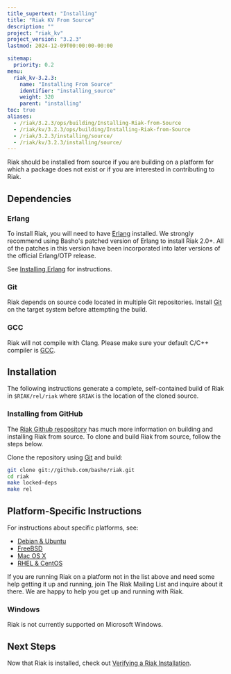 ```yaml
---
title_supertext: "Installing"
title: "Riak KV From Source"
description: ""
project: "riak_kv"
project_version: "3.2.3"
lastmod: 2024-12-09T00:00:00-00:00

sitemap:
  priority: 0.2
menu:
  riak_kv-3.2.3:
    name: "Installing From Source"
    identifier: "installing_source"
    weight: 320
    parent: "installing"
toc: true
aliases:
  - /riak/3.2.3/ops/building/Installing-Riak-from-Source
  - /riak/kv/3.2.3/ops/building/Installing-Riak-from-Source
  - /riak/3.2.3/installing/source/
  - /riak/kv/3.2.3/installing/source/
---
```


[install source erlang]: {{<baseurl>}}riak/kv/3.2.3/setup/installing/source/erlang
[downloads]: {{<baseurl>}}riak/kv/3.2.3/downloads/
[install debian & ubuntu#source]: {{<baseurl>}}riak/kv/3.2.3/setup/installing/debian-ubuntu/#installing-from-source
[install freebsd#source]: {{<baseurl>}}riak/kv/3.2.3/setup/installing/freebsd/#installing-from-source
[install mac osx#source]: {{<baseurl>}}riak/kv/3.2.3/setup/installing/mac-osx/#installing-from-source
[install rhel & centos#source]: {{<baseurl>}}riak/kv/3.2.3/setup/installing/rhel-centos/#installing-from-source
[install verify]: {{<baseurl>}}riak/kv/3.2.3/setup/installing/verify

Riak should be installed from source if you are building on a platform
for which a package does not exist or if you are interested in
contributing to Riak.

## Dependencies

### Erlang

To install Riak, you will need to have [Erlang](http://www.erlang.org/) installed. We strongly recommend using Basho's patched version of Erlang to install Riak 2.0+. All of the patches in this version have been incorporated into later versions of the official Erlang/OTP release.

See [Installing Erlang][install source erlang] for instructions.

### Git

Riak depends on source code located in multiple Git repositories. Install [Git](https://git-scm.com/) on the target system before attempting the build.

### GCC

Riak will not compile with Clang. Please make sure your default C/C++
compiler is [GCC](https://gcc.gnu.org/).

## Installation

The following instructions generate a complete, self-contained build of
Riak in `$RIAK/rel/riak` where `$RIAK` is the location of the cloned source.

### Installing from GitHub

The [Riak Github respository](http://github.com/basho/riak) has much
more information on building and installing Riak from source. To clone
and build Riak from source, follow the steps below.

Clone the repository using [Git](http://git-scm.com) and build:

```bash
git clone git://github.com/basho/riak.git
cd riak
make locked-deps
make rel
```

## Platform-Specific Instructions

For instructions about specific platforms, see:

  * [Debian & Ubuntu][install debian & ubuntu#source]
  * [FreeBSD][install freebsd#source]
  * [Mac OS X][install mac osx#source]
  * [RHEL & CentOS][install rhel & centos#source]

If you are running Riak on a platform not in the list above and need
some help getting it up and running, join The Riak Mailing List and
inquire about it there. We are happy to help you get up and running with
Riak.

### Windows

Riak is not currently supported on Microsoft Windows.

## Next Steps

Now that Riak is installed, check out [Verifying a Riak Installation][install verify].

